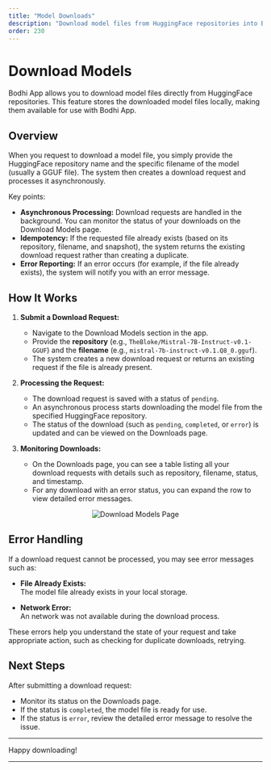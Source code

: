 ```yaml
---
title: "Model Downloads"
description: "Download model files from HuggingFace repositories into Bodhi's local storage"
order: 230
---
```


# Download Models

Bodhi App allows you to download model files directly from HuggingFace repositories. This feature stores the downloaded model files locally, making them available for use with Bodhi App.

## Overview

When you request to download a model file, you simply provide the HuggingFace repository name and the specific filename of the model (usually a GGUF file). The system then creates a download request and processes it asynchronously.

Key points:
- **Asynchronous Processing:** Download requests are handled in the background. You can monitor the status of your downloads on the Download Models page.
- **Idempotency:** If the requested file already exists (based on its repository, filename, and snapshot), the system returns the existing download request rather than creating a duplicate.
- **Error Reporting:** If an error occurs (for example, if the file already exists), the system will notify you with an error message.

## How It Works

1. **Submit a Download Request:**  
   - Navigate to the Download Models section in the app.
   - Provide the **repository** (e.g., `TheBloke/Mistral-7B-Instruct-v0.1-GGUF`) and the **filename** (e.g., `mistral-7b-instruct-v0.1.Q8_0.gguf`).
   - The system creates a new download request or returns an existing request if the file is already present.

2. **Processing the Request:**  
   - The download request is saved with a status of `pending`.
   - An asynchronous process starts downloading the model file from the specified HuggingFace repository.
   - The status of the download (such as `pending`, `completed`, or `error`) is updated and can be viewed on the Downloads page.

3. **Monitoring Downloads:**  
   - On the Downloads page, you can see a table listing all your download requests with details such as repository, filename, status, and timestamp.
   - For any download with an error status, you can expand the row to view detailed error messages.

<p align="center">
  <img 
    src="/doc-images/download-models.jpeg" 
    alt="Download Models Page" 
    class="rounded-lg border-2 border-gray-200 dark:border-gray-700 shadow-lg hover:shadow-xl transition-shadow duration-300 max-w-[90%]"
  />
</p>

## Error Handling

If a download request cannot be processed, you may see error messages such as:

- **File Already Exists:**  
  The model file already exists in your local storage.
  
- **Network Error:**  
  An network was not available during the download process.

These errors help you understand the state of your request and take appropriate action, such as checking for duplicate downloads, retrying.

## Next Steps

After submitting a download request:
- Monitor its status on the Downloads page.
- If the status is `completed`, the model file is ready for use.
- If the status is `error`, review the detailed error message to resolve the issue.

---

Happy downloading!

---